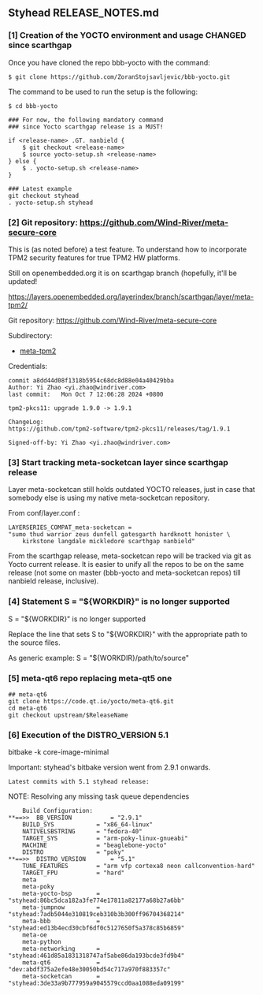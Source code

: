## Styhead RELEASE_NOTES.md

### [1] Creation of the YOCTO environment and usage CHANGED since scarthgap

Once you have cloned the repo bbb-yocto with the command:

	$ git clone https://github.com/ZoranStojsavljevic/bbb-yocto.git

The command to be used to run the setup is the following:

	$ cd bbb-yocto

	### For now, the following mandatory command
	### since Yocto scarthgap release is a MUST!

	if <release-name> .GT. nanbield {
		$ git checkout <release-name>
		$ source yocto-setup.sh <release-name>
	} else {
		$ . yocto-setup.sh <release-name>
	}

	### Latest example
	git checkout styhead
	. yocto-setup.sh styhead

### [2] Git repository: https://github.com/Wind-River/meta-secure-core

This is (as noted before) a test feature. To understand how to
incorporate TPM2 security features for true TPM2 HW platforms.

Still on openembedded.org it is on scarthgap branch (hopefully, it'll be
updated!

https://layers.openembedded.org/layerindex/branch/scarthgap/layer/meta-tpm2/

Git repository: https://github.com/Wind-River/meta-secure-core

Subdirectory:
* [meta-tpm2](https://github.com/Wind-River/meta-secure-core/tree/styhead/meta-tpm2)

Credentials:

	commit a8dd44d08f1318b5954c68dc8d88e04a40429bba
	Author: Yi Zhao <yi.zhao@windriver.com>
	last commit:   Mon Oct 7 12:06:28 2024 +0800

	tpm2-pkcs11: upgrade 1.9.0 -> 1.9.1

	ChangeLog:
	https://github.com/tpm2-software/tpm2-pkcs11/releases/tag/1.9.1

	Signed-off-by: Yi Zhao <yi.zhao@windriver.com>

### [3] Start tracking meta-socketcan layer since scarthgap release

Layer meta-socketcan still holds outdated YOCTO releases, just
in case that somebody else is using my native meta-socketcan
repository.

From conf/layer.conf :

	LAYERSERIES_COMPAT_meta-socketcan =
	"sumo thud warrior zeus dunfell gatesgarth hardknott honister \
		kirkstone langdale mickledore scarthgap nanbield"

From the scarthgap release, meta-socketcan repo will be tracked
via git as Yocto current release. It is easier to unify all the
repos to be on the same release (not some on master (bbb-yocto
and meta-socketcan repos) till nanbield release, inclusive).

### [4] Statement S = "${WORKDIR}" is no longer supported

S = "${WORKDIR}" is no longer supported

Replace the line that sets S to "${WORKDIR}" with the appropriate
path to the source files.

As generic example: S = "${WORKDIR}/path/to/source"

### [5] meta-qt6 repo replacing meta-qt5 one

	## meta-qt6
	git clone https://code.qt.io/yocto/meta-qt6.git
	cd meta-qt6
	git checkout upstream/$ReleaseName

### [6] Execution of the DISTRO_VERSION 5.1

bitbake -k core-image-minimal

Important: styhead's bitbake version went from 2.9.1 onwards.

	Latest commits with 5.1 styhead release:

NOTE: Resolving any missing task queue dependencies
```
	Build Configuration:
**==>>	BB_VERSION           = "2.9.1"
	BUILD_SYS            = "x86_64-linux"
	NATIVELSBSTRING      = "fedora-40"
	TARGET_SYS           = "arm-poky-linux-gnueabi"
	MACHINE              = "beaglebone-yocto"
	DISTRO               = "poky"
**==>>	DISTRO_VERSION       = "5.1"
	TUNE_FEATURES        = "arm vfp cortexa8 neon callconvention-hard"
	TARGET_FPU           = "hard"
	meta
	meta-poky
	meta-yocto-bsp       = "styhead:86bc5dca182a3fe774e17811a82177a68b27a6bb"
	meta-jumpnow         = "styhead:7adb5044e310819ceb310b3b300ff96704368214"
	meta-bbb             = "styhead:ed13b4ecd30cbf6df0c5127650f5a378c85b6859"
	meta-oe
	meta-python
	meta-networking      = "styhead:461d85a1831318747af5abe86da193bcde3fd9b4"
	meta-qt6             = "dev:abdf375a2efe48e30050bd54c717a970f883357c"
	meta-socketcan       = "styhead:3de33a9b777959a9045579ccd0aa1088eda09199"
```
